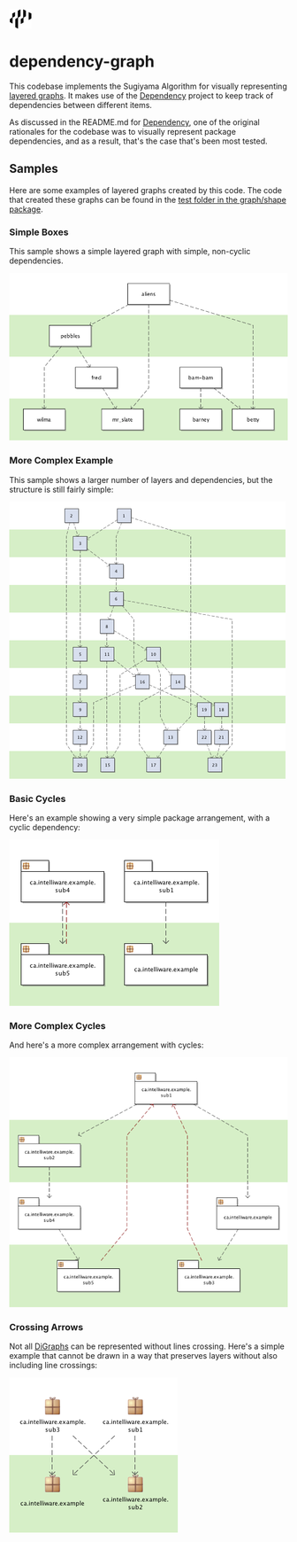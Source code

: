![Electric Mind Logo](../etc/images/electricMindLogo.png "Electric Mind (formerly Intelliware)")

# dependency-graph

This codebase implements the Sugiyama Algorithm for visually representing [layered
graphs](https://en.wikipedia.org/wiki/Layered_graph_drawing "Wikipedia"). It makes use of the
[Dependency](https://github.com/Intelliware/dependency "Dependency project on GitHub")
project to keep track of dependencies between different items.

As discussed in the README.md for
[Dependency](https://github.com/Intelliware/dependency "Dependency project on GitHub"),
one of the original rationales for the codebase was to visually represent package
dependencies, and as a result, that's the case that's been most tested.

## Samples

Here are some examples of layered graphs created by this code. The code that created
these graphs can be found in the
[test folder in the graph/shape package](https://github.com/Intelliware/dependency-graph/tree/master/src/test/java/ca/intelliware/commons/dependency/graph/shape).

### Simple Boxes

This sample shows a simple layered graph with simple, non-cyclic dependencies.

![Simple Node Graph](../etc/samples/Trivial.png)

### More Complex Example

This sample shows a larger number of layers and dependencies, but the structure is
still fairly simple:

![Simple Node Graph](../etc/samples/SimpleNodeDiagram.png)

### Basic Cycles

Here's an example showing a very simple package arrangement, with a cyclic dependency:

![Simple Package Dependencies with Cycle](../etc/samples/PackageGraphWithSimpleCycles.png)

### More Complex Cycles

And here's a more complex arrangement with cycles:

![Package Dependencies with Cycles](../etc/samples/PackageGraphWithCycles.png)

### Crossing Arrows

Not all [DiGraphs](https://en.wikipedia.org/wiki/Directed_graph "Directed Graph on Wikipedia")
can be represented without lines crossing. Here's a simple
example that cannot be drawn in a way that preserves layers without also including
line crossings:

![Package Dependencies with Crossing Dependencies](../etc/samples/PackageGraphWithCrossings.png)
